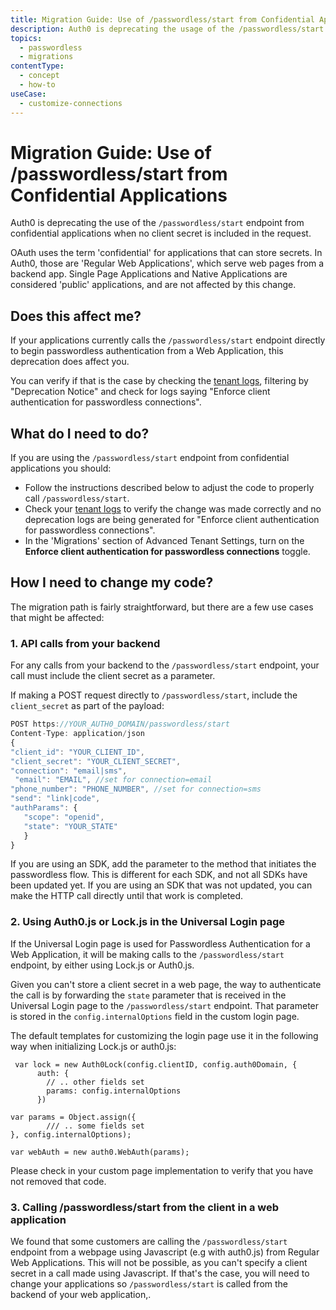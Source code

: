 ```yaml
---
title: Migration Guide: Use of /passwordless/start from Confidential Applications
description: Auth0 is deprecating the usage of the /passwordless/start endpoint from confidential applications without a client secret in the request.
topics:
  - passwordless
  - migrations
contentType:
  - concept
  - how-to
useCase:
  - customize-connections
---
```

# Migration Guide: Use of /passwordless/start from Confidential Applications

Auth0 is deprecating the use of the `/passwordless/start` endpoint from confidential applications when no client secret is included in the request. 

OAuth uses the term 'confidential' for applications that can store secrets. In Auth0, those are 'Regular Web Applications', which serve web pages from a backend app. Single Page Applications and Native Applications are considered 'public' applications, and are not affected by this change.

## Does this affect me?

If your applications currently calls the `/passwordless/start` endpoint directly to begin passwordless authentication from a Web Application, this deprecation does affect you.

You can verify if that is the case by checking the [tenant logs](${manage_url}/#/logs), filtering by "Deprecation Notice" and check for logs saying "Enforce client authentication for passwordless connections".

## What do I need to do?

If you are using the `/passwordless/start` endpoint from confidential applications you should:

- Follow the instructions described below to adjust the code to properly call `/passwordless/start`.
- Check your [tenant logs](${manage_url}/#/logs) to verify the change was made correctly and no deprecation logs are being generated for "Enforce client authentication for passwordless connections".
- In the 'Migrations' section of Advanced Tenant Settings, turn on the **Enforce client authentication for passwordless connections** toggle.

## How I need to change my code?

The migration path is fairly straightforward, but there are a few use cases that might be affected:

### 1. API calls from your backend

For any calls from your backend to the `/passwordless/start` endpoint, your call must include the client secret as a parameter.

If making a POST request directly to `/passwordless/start`, include the `client_secret` as part of the payload: 

```js
POST https://YOUR_AUTH0_DOMAIN/passwordless/start
Content-Type: application/json
{
"client_id": "YOUR_CLIENT_ID",
"client_secret": "YOUR_CLIENT_SECRET",
"connection": "email|sms",
 "email": "EMAIL", //set for connection=email
"phone_number": "PHONE_NUMBER", //set for connection=sms
"send": "link|code",
"authParams": { 
   "scope": "openid",
   "state": "YOUR_STATE"
   }
}
```

If you are using an SDK, add the parameter to the method that initiates the passwordless flow. This is different for each SDK, and not all SDKs have been updated yet. If you are using an SDK that was not updated, you can make the HTTP call directly until that work is completed.

### 2. Using Auth0.js or Lock.js in the Universal Login page

If the Universal Login page is used for Passwordless Authentication for a Web Application, it will be making calls to the `/passwordless/start` endpoint, by either using Lock.js or Auth0.js.

Given you can't store a client secret in a web page, the way to authenticate the call is by forwarding the `state` parameter that is received in the Universal Login page to the `/passwordless/start` endpoint. That parameter is stored in the `config.internalOptions` field in the custom login page. 

The default templates for customizing the login page use it in the following way when initializing Lock.js or auth0.js:

```
 var lock = new Auth0Lock(config.clientID, config.auth0Domain, {
      auth: {
        // .. other fields set
        params: config.internalOptions
      })
```

```
var params = Object.assign({
        /// .. some fields set
}, config.internalOptions);

var webAuth = new auth0.WebAuth(params);
```

Please check in your custom page implementation to verify that you have not removed that code.

### 3. Calling /passwordless/start from the client in a web application

We found that some customers are calling the `/passwordless/start` endpoint from a webpage using Javascript (e.g with auth0.js) from Regular Web Applications. This will not be possible, as you can't specify a client secret in a call made using Javascript. If that's the case, you will need to change your applications so `/passwordless/start` is called from the backend of your web application,.
